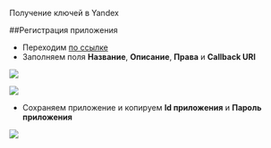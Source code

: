 Получение ключей в Yandex

##Регистрация приложения

* Переходим [по ссылке][1]
* Заполняем поля **Название**, **Описание**, **Права** и **Callback URI**

[![](https://file.modx.pro/files/4/4/2/4420d0bb15d42dcee4934bdc5f04a985s.jpg)](https://file.modx.pro/files/4/4/2/4420d0bb15d42dcee4934bdc5f04a985.png)

[![](https://file.modx.pro/files/0/e/0/0e00e84f8a71c22f1efbadb38f3f180fs.jpg)](https://file.modx.pro/files/0/e/0/0e00e84f8a71c22f1efbadb38f3f180f.png)

* Сохраняем приложение и копируем **Id приложения** и **Пароль приложения**

[![](https://file.modx.pro/files/4/2/5/425285ebced32d2c122b3f94548b6293s.jpg)](https://file.modx.pro/files/4/2/5/425285ebced32d2c122b3f94548b6293.png)


[1]: https://oauth.yandex.ru/client/new